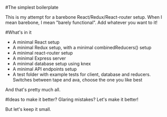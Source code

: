 #The simplest boilerplate

This is my attempt for a barebone React/Redux/React-router setup. When I mean barebone, I mean "barely functional". Add whatever you want to it!

#What's in it

- A minimal React setup
- A minimal Redux setup, with a minimal combinedReducers() setup
- A minimal react-router setup
- A minimal Express server
- A minimal database setup using knex
- A minimal API endpoints setup
- A test folder with example tests for client, database and reducers. Switches between tape and ava, choose the one you like best

And that's pretty much all.

#Ideas to make it better? Glaring mistakes? Let's make it better!

But let's keep it small.
